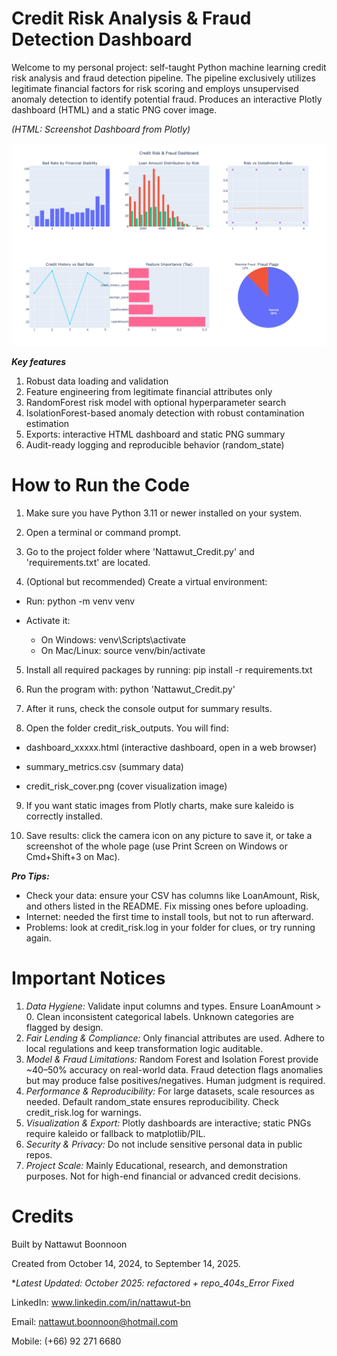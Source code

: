 # Credit Risk Analysis & Fraud Detection Dashboard
Welcome to my personal project: self-taught Python machine learning credit risk analysis and fraud detection pipeline. The pipeline exclusively utilizes legitimate financial factors for risk scoring and employs unsupervised anomaly detection to identify potential fraud. Produces an interactive Plotly dashboard (HTML) and a static PNG cover image.

*(HTML: Screenshot Dashboard from Plotly)* <p><p/>
![Fraud Detection Summary Demo](Screenshot_Dashboard.png) <p><p/>

***Key features***

1. Robust data loading and validation
2. Feature engineering from legitimate financial attributes only
3. RandomForest risk model with optional hyperparameter search
4. IsolationForest-based anomaly detection with robust contamination estimation
5. Exports: interactive HTML dashboard and static PNG summary
6. Audit-ready logging and reproducible behavior (random_state)

# How to Run the Code
1. Make sure you have Python 3.11 or newer installed on your system.

2. Open a terminal or command prompt.

3. Go to the project folder where 'Nattawut_Credit.py' and 'requirements.txt' are located.

4. (Optional but recommended) Create a virtual environment:

- Run: python -m venv venv

- Activate it:

  - On Windows: venv\Scripts\activate
  - On Mac/Linux: source venv/bin/activate

5. Install all required packages by running: pip install -r requirements.txt

6. Run the program with: python 'Nattawut_Credit.py'

7. After it runs, check the console output for summary results.

8. Open the folder credit_risk_outputs. You will find:

- dashboard_xxxxx.html (interactive dashboard, open in a web browser)

- summary_metrics.csv (summary data)

- credit_risk_cover.png (cover visualization image)

9. If you want static images from Plotly charts, make sure kaleido is correctly installed. <p><p/>
10. Save results: click the camera icon on any picture to save it, or take a screenshot of the whole page (use Print Screen on Windows or Cmd+Shift+3 on Mac).

***Pro Tips:***
- Check your data: ensure your CSV has columns like LoanAmount, Risk, and others listed in the README. Fix missing ones before uploading.
- Internet: needed the first time to install tools, but not to run afterward.
- Problems: look at credit_risk.log in your folder for clues, or try running again.

# Important Notices
1. *Data Hygiene:* Validate input columns and types. Ensure LoanAmount > 0. Clean inconsistent categorical labels. Unknown categories are flagged by design.
2. *Fair Lending & Compliance:* Only financial attributes are used. Adhere to local regulations and keep transformation logic auditable.
3. *Model & Fraud Limitations:* Random Forest and Isolation Forest provide ~40–50% accuracy on real-world data. Fraud detection flags anomalies but may produce false positives/negatives. Human judgment is required.
4. *Performance & Reproducibility:* For large datasets, scale resources as needed. Default random_state ensures reproducibility. Check credit_risk.log for warnings.
5. *Visualization & Export:* Plotly dashboards are interactive; static PNGs require kaleido or fallback to matplotlib/PIL.
6. *Security & Privacy:* Do not include sensitive personal data in public repos.
7. *Project Scale:* Mainly Educational, research, and demonstration purposes. Not for high-end financial or advanced credit decisions.

# Credits
Built by Nattawut Boonnoon <p><p/>
Created from October 14, 2024, to September 14, 2025.<p><p/>
**Latest Updated: October 2025: refactored + repo_404s_Error Fixed* <p><p/>
LinkedIn: www.linkedin.com/in/nattawut-bn <p><p/>
Email: nattawut.boonnoon@hotmail.com <p><p/>
Mobile: (+66) 92 271 6680 <p><p/>
